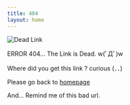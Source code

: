 ```yaml
---
title: 404
layout: home
---
```


![Dead Link](https://ww1.sinaimg.cn/large/8935112bgy1gro0ps4lvrj20bo0b6jrm.jpg)

ERROR 404... The Link is Dead. w(ﾟДﾟ)w

Where did you get this link ? curious (．．)

Please go back to [homepage](/)

And... Remind me of this bad url.





